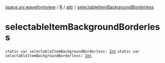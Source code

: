 [space.siy.waveformview](../../index.md) / [R](../index.md) / [attr](index.md) / [selectableItemBackgroundBorderless](./selectable-item-background-borderless.md)

# selectableItemBackgroundBorderless

`static var selectableItemBackgroundBorderless: `[`Int`](https://kotlinlang.org/api/latest/jvm/stdlib/kotlin/-int/index.html)
`static var selectableItemBackgroundBorderless: `[`Int`](https://kotlinlang.org/api/latest/jvm/stdlib/kotlin/-int/index.html)